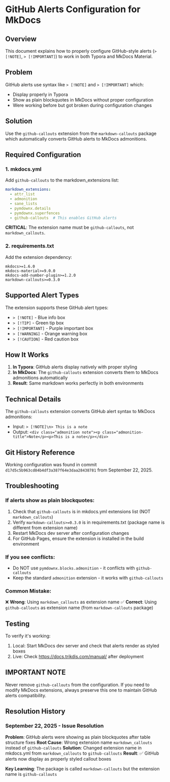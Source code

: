 # GitHub Alerts Configuration for MkDocs

## Overview
This document explains how to properly configure GitHub-style alerts (`> [!NOTE]`, `> [!IMPORTANT]`) to work in both Typora and MkDocs Material.

## Problem
GitHub alerts use syntax like `> [!NOTE]` and `> [!IMPORTANT]` which:
- Display properly in Typora
- Show as plain blockquotes in MkDocs without proper configuration
- Were working before but got broken during configuration changes

## Solution
Use the `github-callouts` extension from the `markdown-callouts` package which automatically converts GitHub alerts to MkDocs admonitions.

## Required Configuration

### 1. mkdocs.yml
Add `github-callouts` to the markdown_extensions list:

```yaml
markdown_extensions:
  - attr_list
  - admonition
  - sane_lists
  - pymdownx.details
  - pymdownx.superfences
  - github-callouts  # This enables GitHub alerts
```

**CRITICAL**: The extension name must be `github-callouts`, not `markdown_callouts`.

### 2. requirements.txt
Add the extension dependency:

```
mkdocs>=1.6.0
mkdocs-material>=9.0.0
mkdocs-add-number-plugin>=1.2.0
markdown-callouts>=0.3.0
```

## Supported Alert Types
The extension supports these GitHub alert types:

- `> [!NOTE]` - Blue info box
- `> [!TIP]` - Green tip box
- `> [!IMPORTANT]` - Purple important box
- `> [!WARNING]` - Orange warning box
- `> [!CAUTION]` - Red caution box

## How It Works

1. **In Typora**: GitHub alerts display natively with proper styling
2. **In MkDocs**: The `github-callouts` extension converts them to MkDocs admonitions automatically
3. **Result**: Same markdown works perfectly in both environments

## Technical Details

The `github-callouts` extension converts GitHub alert syntax to MkDocs admonitions:
- Input: `> [!NOTE]\n> This is a note`
- Output: `<div class="admonition note"><p class="admonition-title">Note</p><p>This is a note</p></div>`

## Git History Reference
Working configuration was found in commit `d17d5c5b963cd84b4df3a387f64e3daa28438781` from September 22, 2025.

## Troubleshooting

### If alerts show as plain blockquotes:
1. Check that `github-callouts` is in mkdocs.yml extensions list (NOT `markdown_callouts`)
2. Verify `markdown-callouts>=0.3.0` is in requirements.txt (package name is different from extension name)
3. Restart MkDocs dev server after configuration changes
4. For GitHub Pages, ensure the extension is installed in the build environment

### If you see conflicts:
- Do NOT use `pymdownx.blocks.admonition` - it conflicts with `github-callouts`
- Keep the standard `admonition` extension - it works with `github-callouts`

### Common Mistake:
❌ **Wrong**: Using `markdown_callouts` as extension name
✅ **Correct**: Using `github-callouts` as extension name (from `markdown-callouts` package)

## Testing
To verify it's working:
1. Local: Start MkDocs dev server and check that alerts render as styled boxes
2. Live: Check https://docs.trikdis.com/manual/ after deployment

## IMPORTANT NOTE
Never remove `github-callouts` from the configuration. If you need to modify MkDocs extensions, always preserve this one to maintain GitHub alerts compatibility.

## Resolution History

### September 22, 2025 - Issue Resolution
**Problem**: GitHub alerts were showing as plain blockquotes after table structure fixes
**Root Cause**: Wrong extension name `markdown_callouts` instead of `github-callouts`
**Solution**: Changed extension name in mkdocs.yml from `markdown_callouts` to `github-callouts`
**Result**: ✅ GitHub alerts now display as properly styled callout boxes

**Key Learning**: The package is called `markdown-callouts` but the extension name is `github-callouts`